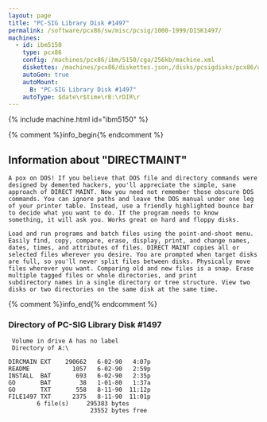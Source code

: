 ```yaml
---
layout: page
title: "PC-SIG Library Disk #1497"
permalink: /software/pcx86/sw/misc/pcsig/1000-1999/DISK1497/
machines:
  - id: ibm5150
    type: pcx86
    config: /machines/pcx86/ibm/5150/cga/256kb/machine.xml
    diskettes: /machines/pcx86/diskettes.json,/disks/pcsigdisks/pcx86/diskettes.json
    autoGen: true
    autoMount:
      B: "PC-SIG Library Disk #1497"
    autoType: $date\r$time\rB:\rDIR\r
---
```


{% include machine.html id="ibm5150" %}

{% comment %}info_begin{% endcomment %}

## Information about "DIRECTMAINT"

    A pox on DOS! If you believe that DOS file and directory commands were
    designed by demented hackers, you'll appreciate the simple, sane
    approach of DIRECT MAINT. Now you need not remember those obscure DOS
    commands. You can ignore paths and leave the DOS manual under one leg
    of your printer table. Instead, use a friendly highlighted bounce bar
    to decide what you want to do. If the program needs to know
    something, it will ask you. Works great on hard and floppy disks.
    
    Load and run programs and batch files using the point-and-shoot menu.
    Easily find, copy, compare, erase, display, print, and change names,
    dates, times, and attributes of files. DIRECT MAINT copies all or
    selected files wherever you desire. You are prompted when target disks
    are full, so you'll never split files between disks. Physically move
    files wherever you want. Comparing old and new files is a snap. Erase
    multiple tagged files or whole directories, and print
    subdirectory names in a single directory or tree structure. View two
    disks or two directories on the same disk at the same time.
{% comment %}info_end{% endcomment %}


### Directory of PC-SIG Library Disk #1497

     Volume in drive A has no label
     Directory of A:\

    DIRCMAIN EXT    290662   6-02-90   4:07p
    README            1057   6-02-90   2:59p
    INSTALL  BAT       693   6-02-90   2:35p
    GO       BAT        38   1-01-80   1:37a
    GO       TXT       558   8-11-90  11:12p
    FILE1497 TXT      2375   8-11-90  11:01p
            6 file(s)     295383 bytes
                           23552 bytes free
